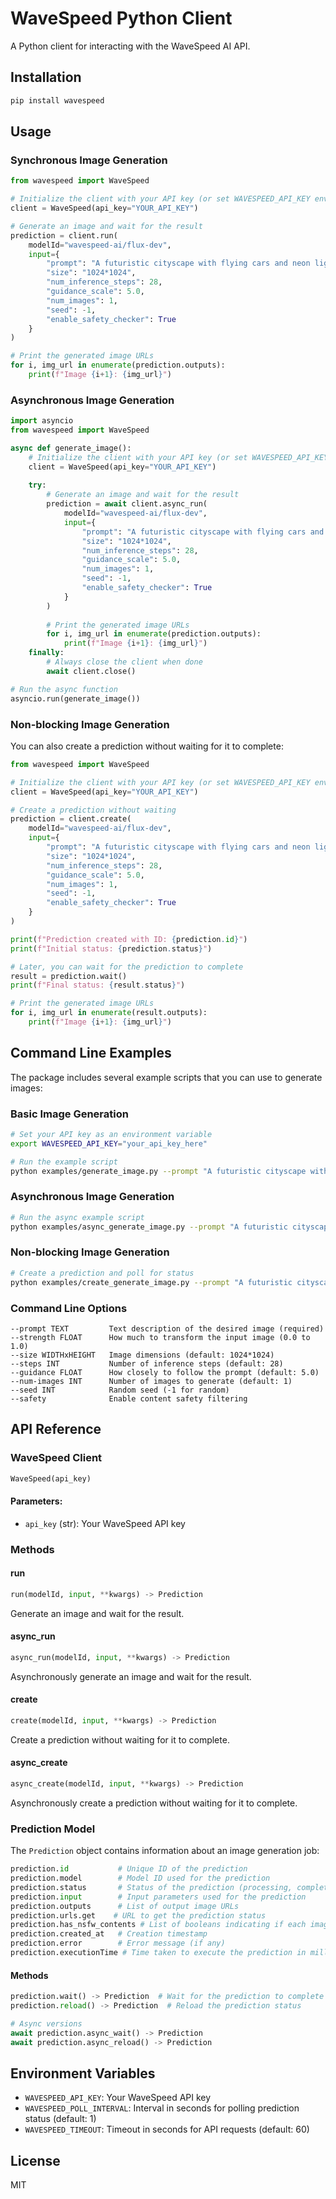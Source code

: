 # WaveSpeed Python Client

A Python client for interacting with the WaveSpeed AI API.

## Installation

```bash
pip install wavespeed
```

## Usage

### Synchronous Image Generation

```python
from wavespeed import WaveSpeed

# Initialize the client with your API key (or set WAVESPEED_API_KEY environment variable)
client = WaveSpeed(api_key="YOUR_API_KEY")

# Generate an image and wait for the result
prediction = client.run(
    modelId="wavespeed-ai/flux-dev",
    input={
        "prompt": "A futuristic cityscape with flying cars and neon lights",
        "size": "1024*1024",
        "num_inference_steps": 28,
        "guidance_scale": 5.0,
        "num_images": 1,
        "seed": -1,
        "enable_safety_checker": True
    }
)

# Print the generated image URLs
for i, img_url in enumerate(prediction.outputs):
    print(f"Image {i+1}: {img_url}")
```

### Asynchronous Image Generation

```python
import asyncio
from wavespeed import WaveSpeed

async def generate_image():
    # Initialize the client with your API key (or set WAVESPEED_API_KEY environment variable)
    client = WaveSpeed(api_key="YOUR_API_KEY")
    
    try:
        # Generate an image and wait for the result
        prediction = await client.async_run(
            modelId="wavespeed-ai/flux-dev",
            input={
                "prompt": "A futuristic cityscape with flying cars and neon lights",
                "size": "1024*1024",
                "num_inference_steps": 28,
                "guidance_scale": 5.0,
                "num_images": 1,
                "seed": -1,
                "enable_safety_checker": True
            }
        )
        
        # Print the generated image URLs
        for i, img_url in enumerate(prediction.outputs):
            print(f"Image {i+1}: {img_url}")
    finally:
        # Always close the client when done
        await client.close()

# Run the async function
asyncio.run(generate_image())
```

### Non-blocking Image Generation

You can also create a prediction without waiting for it to complete:

```python
from wavespeed import WaveSpeed

# Initialize the client with your API key (or set WAVESPEED_API_KEY environment variable)
client = WaveSpeed(api_key="YOUR_API_KEY")

# Create a prediction without waiting
prediction = client.create(
    modelId="wavespeed-ai/flux-dev",
    input={
        "prompt": "A futuristic cityscape with flying cars and neon lights",
        "size": "1024*1024",
        "num_inference_steps": 28,
        "guidance_scale": 5.0,
        "num_images": 1,
        "seed": -1,
        "enable_safety_checker": True
    }
)

print(f"Prediction created with ID: {prediction.id}")
print(f"Initial status: {prediction.status}")

# Later, you can wait for the prediction to complete
result = prediction.wait()
print(f"Final status: {result.status}")

# Print the generated image URLs
for i, img_url in enumerate(result.outputs):
    print(f"Image {i+1}: {img_url}")
```

## Command Line Examples

The package includes several example scripts that you can use to generate images:

### Basic Image Generation

```bash
# Set your API key as an environment variable
export WAVESPEED_API_KEY="your_api_key_here"

# Run the example script
python examples/generate_image.py --prompt "A futuristic cityscape with flying cars and neon lights"
```

### Asynchronous Image Generation

```bash
# Run the async example script
python examples/async_generate_image.py --prompt "A futuristic cityscape with flying cars and neon lights"
```

### Non-blocking Image Generation

```bash
# Create a prediction and poll for status
python examples/create_generate_image.py --prompt "A futuristic cityscape with flying cars and neon lights"
```

### Command Line Options

```
--prompt TEXT         Text description of the desired image (required)
--strength FLOAT      How much to transform the input image (0.0 to 1.0)
--size WIDTHxHEIGHT   Image dimensions (default: 1024*1024)
--steps INT           Number of inference steps (default: 28)
--guidance FLOAT      How closely to follow the prompt (default: 5.0)
--num-images INT      Number of images to generate (default: 1)
--seed INT            Random seed (-1 for random)
--safety              Enable content safety filtering
```

## API Reference

### WaveSpeed Client

```python
WaveSpeed(api_key)
```

#### Parameters:

- `api_key` (str): Your WaveSpeed API key

### Methods

#### run

```python
run(modelId, input, **kwargs) -> Prediction
```

Generate an image and wait for the result.

#### async_run

```python
async_run(modelId, input, **kwargs) -> Prediction
```

Asynchronously generate an image and wait for the result.

#### create

```python
create(modelId, input, **kwargs) -> Prediction
```

Create a prediction without waiting for it to complete.

#### async_create

```python
async_create(modelId, input, **kwargs) -> Prediction
```

Asynchronously create a prediction without waiting for it to complete.

### Prediction Model

The `Prediction` object contains information about an image generation job:

```python
prediction.id           # Unique ID of the prediction
prediction.model        # Model ID used for the prediction
prediction.status       # Status of the prediction (processing, completed, failed)
prediction.input        # Input parameters used for the prediction
prediction.outputs      # List of output image URLs
prediction.urls.get    # URL to get the prediction status
prediction.has_nsfw_contents # List of booleans indicating if each image has NSFW content
prediction.created_at   # Creation timestamp
prediction.error        # Error message (if any)
prediction.executionTime # Time taken to execute the prediction in milliseconds
```

#### Methods

```python
prediction.wait() -> Prediction  # Wait for the prediction to complete
prediction.reload() -> Prediction  # Reload the prediction status

# Async versions
await prediction.async_wait() -> Prediction
await prediction.async_reload() -> Prediction
```

## Environment Variables

- `WAVESPEED_API_KEY`: Your WaveSpeed API key
- `WAVESPEED_POLL_INTERVAL`: Interval in seconds for polling prediction status (default: 1)
- `WAVESPEED_TIMEOUT`: Timeout in seconds for API requests (default: 60)

## License

MIT
